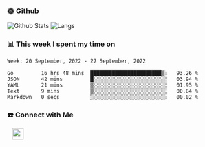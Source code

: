 

<h3> 🌞 Github</h3>

![Github Stats](https://github-readme-stats-beta-lovat.vercel.app/api?username=QiuYukang&count_private=true&show_icons=true&hide=stars)
![Langs](https://github-readme-stats-beta-lovat.vercel.app/api/top-langs/?username=QiuYukang&count_private=true&layout=compact)

<h3> 📊 This week I spent my time on</h3>

<!--START_SECTION:waka-->
```text
Week: 20 September, 2022 - 27 September, 2022

Go         16 hrs 48 mins  ███████████████████████▒░   93.26 % 
JSON       42 mins         █░░░░░░░░░░░░░░░░░░░░░░░░   03.94 % 
YAML       21 mins         ▒░░░░░░░░░░░░░░░░░░░░░░░░   01.95 % 
Text       9 mins          ▒░░░░░░░░░░░░░░░░░░░░░░░░   00.84 % 
Markdown   0 secs          ░░░░░░░░░░░░░░░░░░░░░░░░░   00.02 % 
```
<!--END_SECTION:waka-->

<!--
<h3>🛠 Tech Stack</h3>

- 💻 &nbsp; Java | C | Matlab | C++ | Python
- 🌐 &nbsp; HTML | CSS | JavaScript | Bootstrap
- 🛢  &nbsp; MySQL | Redis
- 🔧 &nbsp; NS-3 | Git | Markdown
-->

<h3> ☎️ Connect with Me </h3>
&nbsp;&nbsp;
<a href="mailto:b612n@qq.com">
  <img href="mailto:b612n@qq.com" align="center" width="26px" src="https://github.com/TheDudeThatCode/TheDudeThatCode/blob/master/Assets/Gmail.svg" />
</a>
